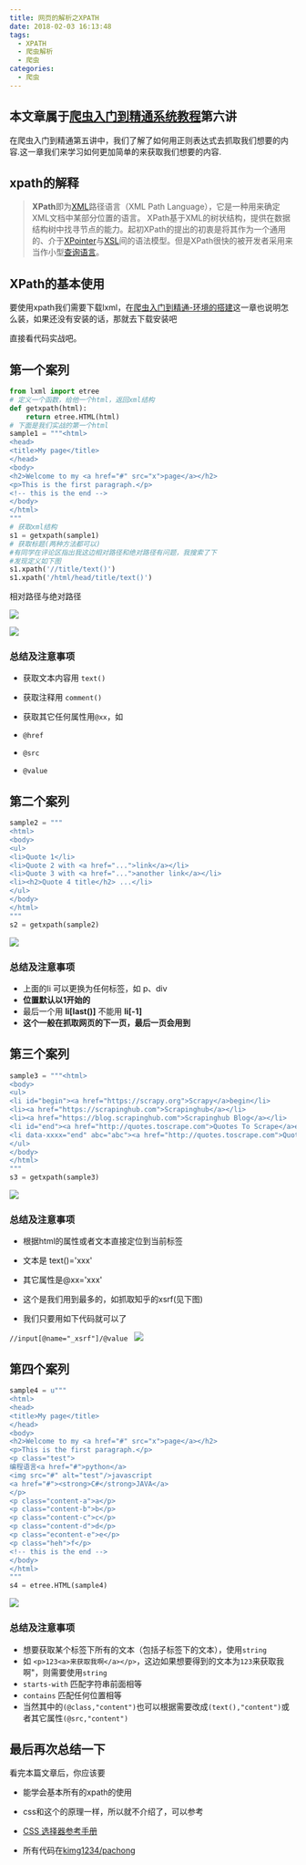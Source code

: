 ```yaml
---
title: 网页的解析之XPATH
date: 2018-02-03 16:13:48
tags:
  - XPATH
  - 爬虫解析
  - 爬虫
categories:
  - 爬虫
---
```


## 本文章属于[爬虫入门到精通系统教程](https://zhuanlan.zhihu.com/p/25296437)第六讲

在爬虫入门到精通第五讲中，我们了解了如何用正则表达式去抓取我们想要的内容.这一章我们来学习如何更加简单的来获取我们想要的内容.

## xpath的解释

> **XPath**即为[XML](http://link.zhihu.com/?target=https%3A//zh.wikipedia.org/wiki/XML)路径语言（XML Path Language），它是一种用来确定XML文档中某部分位置的语言。
XPath基于XML的树状结构，提供在数据结构树中找寻节点的能力。起初XPath的提出的初衷是将其作为一个通用的、介于[XPointer](http://link.zhihu.com/?target=https%3A//zh.wikipedia.org/w/index.php%3Ftitle%3DXPointer%26action%3Dedit%26redlink%3D1)与[XSL](http://link.zhihu.com/?target=https%3A//zh.wikipedia.org/wiki/XSL)间的语法模型。但是XPath很快的被开发者采用来当作小型[查询语言](http://link.zhihu.com/?target=https%3A//zh.wikipedia.org/wiki/%25E6%259F%25A5%25E8%25A9%25A2%25E8%25AA%259E%25E8%25A8%2580)。

## XPath的基本使用

要使用xpath我们需要下载lxml，在[爬虫入门到精通-环境的搭建](https://zhuanlan.zhihu.com/p/25315306)这一章也说明怎么装，如果还没有安装的话，那就去下载安装吧

直接看代码实战吧。
## 第一个案列
```python
from lxml import etree
# 定义一个函数，给他一个html，返回xml结构
def getxpath(html):
    return etree.HTML(html)
# 下面是我们实战的第一个html
sample1 = """<html>
<head>
<title>My page</title>
</head>
<body>
<h2>Welcome to my <a href="#" src="x">page</a></h2>
<p>This is the first paragraph.</p>
<!-- this is the end -->
</body>
</html>
"""
# 获取xml结构
s1 = getxpath(sample1)
# 获取标题(两种方法都可以)
#有同学在评论区指出我这边相对路径和绝对路径有问题，我搜索了下
#发现定义如下图
s1.xpath('//title/text()')
s1.xpath('/html/head/title/text()')
```

相对路径与绝对路径

![](http://ww1.sinaimg.cn/large/cfc08357gy1fo3bxd7qh0j20ko078t9t.jpg)

![](http://ww1.sinaimg.cn/large/cfc08357gy1fo3bxy0f6gj20o70g3dji.jpg)

### 总结及注意事项

* 获取文本内容用 `text()`
* 获取注释用 `comment()`
* 获取其它任何属性用`@xx`，如

* `@href`
* `@src`
* `@value`

## 第二个案列
```python
sample2 = """
<html>
<body>
<ul>
<li>Quote 1</li>
<li>Quote 2 with <a href="...">link</a></li>
<li>Quote 3 with <a href="...">another link</a></li>
<li><h2>Quote 4 title</h2> ...</li>
</ul>
</body>
</html>
"""
s2 = getxpath(sample2)
```
![](http://ww1.sinaimg.cn/large/cfc08357gy1fo3c3hu0ewj20nd0gntei.jpg)
### 总结及注意事项

* 上面的li 可以更换为任何标签，如 p、div
* **位置默认以1开始的**
* 最后一个用 **li[last()]** 不能用 **li[-1]**
* **这个一般在抓取网页的下一页，最后一页会用到**

## 第三个案列
```python
sample3 = """<html>
<body>
<ul>
<li id="begin"><a href="https://scrapy.org">Scrapy</a>begin</li>
<li><a href="https://scrapinghub.com">Scrapinghub</a></li>
<li><a href="https://blog.scrapinghub.com">Scrapinghub Blog</a></li>
<li id="end"><a href="http://quotes.toscrape.com">Quotes To Scrape</a>end</li>
<li data-xxxx="end" abc="abc"><a href="http://quotes.toscrape.com">Quotes To Scrape</a>end</li>
</ul>
</body>
</html>
"""
s3 = getxpath(sample3)

```

![](http://ww1.sinaimg.cn/large/cfc08357gy1fo3c3xhw2ij20ji07ead0.jpg)
### 总结及注意事项

* 根据html的属性或者文本直接定位到当前标签
* 文本是 text()='xxx'
* 其它属性是@xx='xxx'
* 这个是我们用到最多的，如抓取知乎的xsrf(见下图)

* 我们只要用如下代码就可以了

`//input[@name="_xsrf"]/@value `
![](http://ww1.sinaimg.cn/large/cfc08357gy1fo3c4bepswj20fm063wik.jpg)
## 第四个案列
```python
sample4 = u"""
<html>
<head>
<title>My page</title>
</head>
<body>
<h2>Welcome to my <a href="#" src="x">page</a></h2>
<p>This is the first paragraph.</p>
<p class="test">
编程语言<a href="#">python</a>
<img src="#" alt="test"/>javascript
<a href="#"><strong>C#</strong>JAVA</a>
</p>
<p class="content-a">a</p>
<p class="content-b">b</p>
<p class="content-c">c</p>
<p class="content-d">d</p>
<p class="econtent-e">e</p>
<p class="heh">f</p>
<!-- this is the end -->
</body>
</html>
"""
s4 = etree.HTML(sample4)
```
![](http://ww1.sinaimg.cn/large/cfc08357gy1fo3c4q0cejj20jf0din1m.jpg)
### 总结及注意事项

* 想要获取某个标签下所有的文本（包括子标签下的文本），使用`string`
* 如 `<p>123<a>来获取我啊</a></p>`，这边如果想要得到的文本为`123`来获取我啊"，则需要使用`string`
* `starts-with` 匹配字符串前面相等
* `contains` 匹配任何位置相等
* 当然其中的`(@class,"content")`也可以根据需要改成`(text(),"content")`或者其它属性`(@src,"content")`

## 最后再次总结一下

看完本篇文章后，你应该要

* 能学会基本所有的xpath的使用
* css和这个的原理一样，所以就不介绍了，可以参考

* [CSS 选择器参考手册](http://link.zhihu.com/?target=http%3A//www.w3school.com.cn/cssref/css_selectors.asp)

* 所有代码在[kimg1234/pachong](http://link.zhihu.com/?target=https%3A//github.com/kimg1234/pachong/blob/master/xpath.ipynb)
